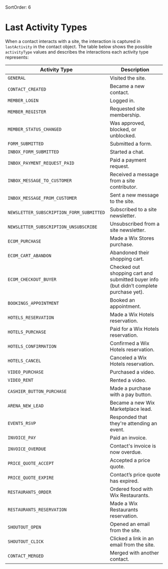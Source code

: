 SortOrder: 6
# Last Activity Types

When a contact interacts with a site,
the interaction is captured in `lastActivity` in the contact object.
The table below shows the possible `activityType` values
and describes the interactions each activity type represents:

| Activity Type | Description |
|---|---|
| `GENERAL` | Visited the site. |
| `CONTACT_CREATED` | Became a new contact. |
| `MEMBER_LOGIN` | Logged in. |
| `MEMBER_REGISTER` | Requested site membership. |
| `MEMBER_STATUS_CHANGED` | Was approved, blocked, or unblocked. |
| `FORM_SUBMITTED` | Submitted a form. |
| `INBOX_FORM_SUBMITTED` | Started a chat. |
| `INBOX_PAYMENT_REQUEST_PAID` | Paid a payment request. |
| `INBOX_MESSAGE_TO_CUSTOMER` | Received a message from a site contributor. |
| `INBOX_MESSAGE_FROM_CUSTOMER` | Sent a new message to the site. |
| `NEWSLETTER_SUBSCRIPTION_FORM_SUBMITTED` | Subscribed to a site newsletter. |
| `NEWSLETTER_SUBSCRIPTION_UNSUBSCRIBE` | Unsubscribed from a site newsletter. |
| `ECOM_PURCHASE` | Made a Wix Stores purchase. |
| `ECOM_CART_ABANDON` | Abandoned their shopping cart. |
| `ECOM_CHECKOUT_BUYER` | Checked out shopping cart and submitted buyer info (but didn’t complete purchase yet). |
| `BOOKINGS_APPOINTMENT` | Booked an appointment. |
| `HOTELS_RESERVATION` | Made a Wix Hotels reservation. |
| `HOTELS_PURCHASE` | Paid for a Wix Hotels reservation. |
| `HOTELS_CONFIRMATION` | Confirmed a Wix Hotels reservation. |
| `HOTELS_CANCEL` | Canceled a Wix Hotels reservation. |
| `VIDEO_PURCHASE` | Purchased a video. |
| `VIDEO_RENT` | Rented a video. |
| `CASHIER_BUTTON_PURCHASE` | Made a purchase with a pay button. |
| `ARENA_NEW_LEAD` | Became a new Wix Marketplace lead. |
| `EVENTS_RSVP` | Responded that they're attending an event. |
| `INVOICE_PAY` | Paid an invoice. |
| `INVOICE_OVERDUE` | Contact's invoice is now overdue. |
| `PRICE_QUOTE_ACCEPT` | Accepted a price quote. |
| `PRICE_QUOTE_EXPIRE` | Contact’s price quote has expired. |
| `RESTAURANTS_ORDER` | Ordered food with Wix Restaurants. |
| `RESTAURANTS_RESERVATION` | Made a Wix Restaurants reservation. |
| `SHOUTOUT_OPEN` | Opened an email from the site. |
| `SHOUTOUT_CLICK` | Clicked a link in an email from the site. |
| `CONTACT_MERGED` | Merged with another contact. |
